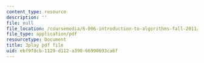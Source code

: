 ```yaml
---
content_type: resource
description: ''
file: null
file_location: /coursemedia/6-006-introduction-to-algorithms-fall-2011/ebf9f8cb1129d112a39066990693ca6f_B7hVxCmfPtM.pdf
file_type: application/pdf
resourcetype: Document
title: 3play pdf file
uid: ebf9f8cb-1129-d112-a390-66990693ca6f
---
```

